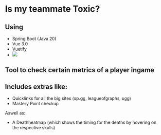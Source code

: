 ﻿# Is my teammate Toxic?

## Using
- Spring Boot (Java 20)
- Vue 3.0
- Vuetify
- [![](https://jitpack.io/v/stelar7/R4J.svg)](https://jitpack.io/#stelar7/R4J)

## Tool to check certain metrics of a player ingame

## Includes extras like:
- Quicklinks for all the big sites (op.gg, leagueofgraphs, ugg)
- Mastery Point checkup

Aswell as:
- A Deathheatmap (which shows the timing for the deaths by hovering on the respective skulls)
